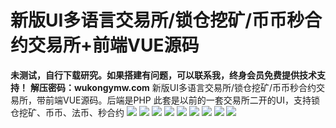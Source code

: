 # 新版UI多语言交易所/锁仓挖矿/币币秒合约交易所+前端VUE源码

**未测试，自行下载研究。如果搭建有问题，可以联系我，终身会员免费提供技术支持！**
**解压密码：wukongymw.com**
新版UI多语言交易所/锁仓挖矿/币币秒合约交易所，带前端VUE源码。后端是PHP
此套是以前的一套交易所二开的UI，支持锁仓挖矿、币币、法币、秒合约
[![](https://wukongymw.com/wp-content/uploads/2023/07/1688392711-b4925abd51c95a2.jpg)](https://wukongymw.com/wp-content/uploads/2023/07/1688392711-b4925abd51c95a2.jpg)
[![](https://wukongymw.com/wp-content/uploads/2023/07/1688392709-76a88b6998f8bc3.jpg)](https://wukongymw.com/wp-content/uploads/2023/07/1688392709-76a88b6998f8bc3.jpg)
[![](https://wukongymw.com/wp-content/uploads/2023/07/1688392706-1e36c3b2baa7761.jpg)](https://wukongymw.com/wp-content/uploads/2023/07/1688392706-1e36c3b2baa7761.jpg)
[![](https://wukongymw.com/wp-content/uploads/2023/07/1688392703-a6ea33a161cad82.jpg)](https://wukongymw.com/wp-content/uploads/2023/07/1688392703-a6ea33a161cad82.jpg)
[![](https://wukongymw.com/wp-content/uploads/2023/07/1688392700-f0457ea6d93ee16.jpg)](https://wukongymw.com/wp-content/uploads/2023/07/1688392700-f0457ea6d93ee16.jpg)
[![](https://wukongymw.com/wp-content/uploads/2023/07/1688392698-cbaa8f5bd82e81c.jpg)](https://wukongymw.com/wp-content/uploads/2023/07/1688392698-cbaa8f5bd82e81c.jpg)
[![](https://wukongymw.com/wp-content/uploads/2023/07/1688392695-cfbcabea66e4491.jpg)](https://wukongymw.com/wp-content/uploads/2023/07/1688392695-cfbcabea66e4491.jpg)
[![](https://wukongymw.com/wp-content/uploads/2023/07/1688392692-97f3ce643b2fb7f.jpg)](https://wukongymw.com/wp-content/uploads/2023/07/1688392692-97f3ce643b2fb7f.jpg)
[![](https://wukongymw.com/wp-content/uploads/2023/07/1688392689-83d946802639d9b.jpg)](https://wukongymw.com/wp-content/uploads/2023/07/1688392689-83d946802639d9b.jpg)